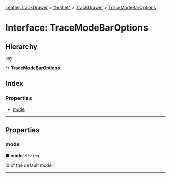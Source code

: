 [Leaflet.TrackDrawer](../README.md) > ["leaflet"](../modules/_leaflet_.md) > [TrackDrawer](../modules/_leaflet_.trackdrawer.md) > [TraceModeBarOptions](../interfaces/_leaflet_.trackdrawer.tracemodebaroptions.md)

# Interface: TraceModeBarOptions

## Hierarchy

 `any`

**↳ TraceModeBarOptions**

## Index

### Properties

* [mode](_leaflet_.trackdrawer.tracemodebaroptions.md#mode)

---

## Properties

<a id="mode"></a>

###  mode

**● mode**: *`String`*

Id of the default mode

___

